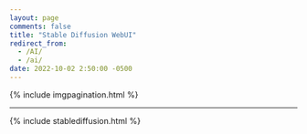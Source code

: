 ```yaml
---
layout: page
comments: false
title: "Stable Diffusion WebUI"
redirect_from:
  - /AI/
  - /ai/
date: 2022-10-02 2:50:00 -0500
---
```



{% include imgpagination.html %}

--- 
{% include stablediffusion.html %}



